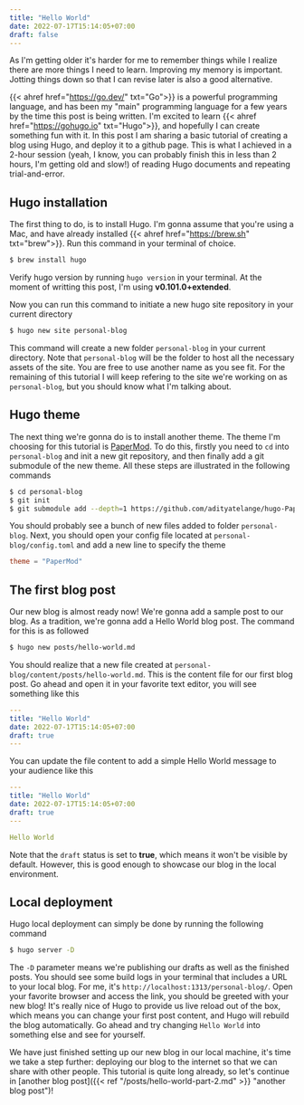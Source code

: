 ```yaml
---
title: "Hello World"
date: 2022-07-17T15:14:05+07:00
draft: false
---
```

As I'm getting older it's harder for me to remember things while I realize there are more things I need to learn. Improving my memory is important. Jotting things down so that I can revise later is also a good alternative. 

{{< ahref href="https://go.dev/" txt="Go">}} is a powerful programming language, and has been my "main" programming language for a few years by the time this post is being written. I'm excited to learn {{< ahref href="https://gohugo.io" txt="Hugo">}}, and hopefully I can create something fun with it. In this post I am sharing a basic tutorial of creating a blog using Hugo, and deploy it to a github page. This is what I achieved in a 2-hour session (yeah, I know, you can probably finish this in less than 2 hours, I'm getting old and slow!) of reading Hugo documents and repeating trial-and-error.

## Hugo installation
The first thing to do, is to install Hugo. I'm gonna assume that you're using a Mac, and have already installed {{< ahref href="https://brew.sh" txt="brew">}}. Run this command in your terminal of choice.
```sh
$ brew install hugo
```
Verify hugo version by running `hugo version` in your terminal. At the moment of writting this post, I'm using __v0.101.0+extended__.

Now you can run this command to initiate a new hugo site repository in your current directory
```sh
$ hugo new site personal-blog
```
This command will create a new folder `personal-blog` in your current directory. Note that `personal-blog` will be the folder to host all the necessary assets of the site. You are free to use another name as you see fit. For the remaining of this tutorial I will keep refering to the site we're working on as `personal-blog`, but you should know what I'm talking about.

## Hugo theme
The next thing we're gonna do is to install another theme. The theme I'm choosing for this tutorial is <a href="https://themes.gohugo.io/themes/hugo-papermod" target="blank">PaperMod</a>. To do this, firstly you need to `cd` into `personal-blog` and init a new git repository, and then finally add a git submodule of the new theme. All these steps are illustrated in the following commands
```sh
$ cd personal-blog
$ git init
$ git submodule add --depth=1 https://github.com/adityatelange/hugo-PaperMod.git themes/PaperMod
```
You should probably see a bunch of new files added to folder `personal-blog`. Next, you should open your config file located at `personal-blog/config.toml` and add a new line to specify the theme
```toml
theme = "PaperMod"
```

## The first blog post
Our new blog is almost ready now! We're gonna add a sample post to our blog. As a tradition, we're gonna add a Hello World blog post. The command for this is as followed
```sh
$ hugo new posts/hello-world.md
```
You should realize that a new file created at `personal-blog/content/posts/hello-world.md`. This is the content file for our first blog post. Go ahead and open it in your favorite text editor, you will see something like this
```yml
---
title: "Hello World"
date: 2022-07-17T15:14:05+07:00
draft: true
---
```
You can update the file content to add a simple Hello World message to your audience like this
```yml
---
title: "Hello World"
date: 2022-07-17T15:14:05+07:00
draft: true
---

Hello World
```
Note that the `draft` status is set to __true__, which means it won't be visible by default. However, this is good enough to showcase our blog in the local environment.

## Local deployment
Hugo local deployment can simply be done by running the following command
```sh
$ hugo server -D
```
The `-D` parameter means we're publishing our drafts as well as the finished posts. You should see some build logs in your terminal that includes a URL to your local blog. For me, it's `http://localhost:1313/personal-blog/`. Open your favorite browser and access the link, you should be greeted with your new blog! It's really nice of Hugo to provide us live reload out of the box, which means you can change your first post content, and Hugo will rebuild the blog automatically. Go ahead and try changing `Hello World` into something else and see for yourself.

We have just finished setting up our new blog in our local machine, it's time we take a step further: deploying our blog to the internet so that we can share with other people. This tutorial is quite long already, so let's continue in [another blog post]({{< ref "/posts/hello-world-part-2.md" >}} "another blog post")!
